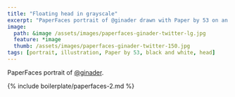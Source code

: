 ```yaml
---
title: "Floating head in grayscale"
excerpt: "PaperFaces portrait of @ginader drawn with Paper by 53 on an iPad."
image: 
  path: &image /assets/images/paperfaces-ginader-twitter-lg.jpg 
  feature: *image
  thumb: /assets/images/paperfaces-ginader-twitter-150.jpg
tags: [portrait, illustration, Paper by 53, black and white, head]
---
```


PaperFaces portrait of [@ginader](http://twitter.com/ginader).

{% include boilerplate/paperfaces-2.md %}